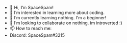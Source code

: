 - 👋 Hi, I’m SpaceSpam!
- 👀 I’m interested in learning more about coding.
- 🌱 I’m currently learning nothing. I'm a beginner!
- 💞️ I’m looking to collaborate on nothing. im introverted :)
- 📫 How to reach me:
- Discord: SpaceSpam#3215

<!---
SpaceSpam/SpaceSpam is a ✨ special ✨ repository because its `README.md` (this file) appears on your GitHub profile.
You can click the Preview link to take a look at your changes.
--->
